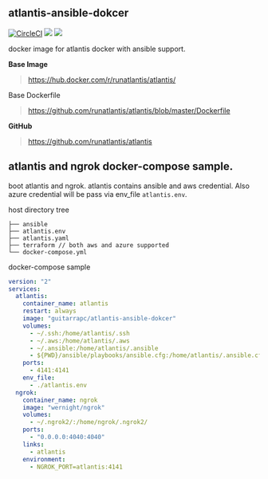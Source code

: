 ## atlantis-ansible-dokcer

[![CircleCI](https://circleci.com/gh/guitarrapc/atlantis-ansible-dokcer.svg?style=svg)](https://circleci.com/gh/guitarrapc/atlantis-ansible-dokcer) [![](https://images.microbadger.com/badges/image/guitarrapc/atlantis-ansible-dokcer.svg)](https://microbadger.com/images/guitarrapc/atlantis-ansible-dokcer "Get your own image badge on microbadger.com") [![](https://images.microbadger.com/badges/version/guitarrapc/atlantis-ansible-dokcer.svg)](https://microbadger.com/images/guitarrapc/atlantis-ansible-dokcer "Get your own version badge on microbadger.com")

docker image for atlantis docker with ansible support.

**Base Image**

> https://hub.docker.com/r/runatlantis/atlantis/

Base Dockerfile

> https://github.com/runatlantis/atlantis/blob/master/Dockerfile

**GitHub**

> https://github.com/runatlantis/atlantis

## atlantis and ngrok docker-compose sample.

boot atlantis and ngrok.
atlantis contains ansible and aws credential.
Also azure credential will be pass via env_file `atlantis.env`.

host directory tree

```
├── ansible
├── atlantis.env
├── atlantis.yaml
├── terraform // both aws and azure supported
└── docker-compose.yml
```

docker-compose sample

```docker-compose.yaml
version: "2"
services:
  atlantis:
    container_name: atlantis
    restart: always
    image: "guitarrapc/atlantis-ansible-dokcer"
    volumes:
      - ~/.ssh:/home/atlantis/.ssh
      - ~/.aws:/home/atlantis/.aws
      - ~/.ansible:/home/atlantis/.ansible
      - ${PWD}/ansible/playbooks/ansible.cfg:/home/atlantis/.ansible.cfg:rw
    ports:
      - 4141:4141
    env_file:
      - ./atlantis.env
  ngrok:
    container_name: ngrok
    image: "wernight/ngrok"
    volumes:
      - ~/.ngrok2/:/home/ngrok/.ngrok2/
    ports:
      - "0.0.0.0:4040:4040"
    links:
      - atlantis
    environment:
      - NGROK_PORT=atlantis:4141
```
